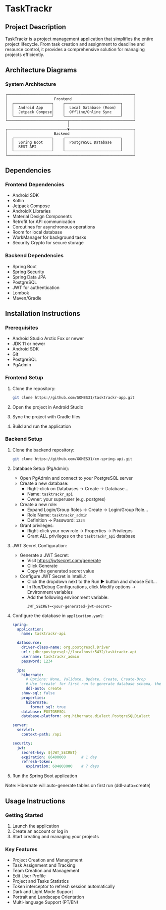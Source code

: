 
# TaskTrackr

## Project Description
TaskTrackr is a project management application that simplifies the entire project lifecycle. From task creation and assignment to deadline and resource control, it provides a comprehensive solution for managing projects efficiently.

## Architecture Diagrams

### System Architecture
```
┌─────────────────────────────────────────────────────────┐
│                     Frontend                            │
│  ┌─────────────────┐    ┌─────────────────────────┐     │
│  │  Android App    │    │  Local Database (Room)  │     │
│  │  Jetpack Compose│    │  Offline/Online Sync    │     │
│  └─────────────────┘    └─────────────────────────┘     │
└───────────────────────────┬─────────────────────────────┘
                            │
┌───────────────────────────▼─────────────────────────────┐
│                     Backend                             │
│  ┌─────────────────┐    ┌─────────────────────────┐     │
│  │  Spring Boot    │    │  PostgreSQL Database    │     │
│  │  REST API       │    │                         │     │
│  └─────────────────┘    └─────────────────────────┘     │
└─────────────────────────────────────────────────────────┘
```

## Dependencies

### Frontend Dependencies
- Android SDK
- Kotlin
- Jetpack Compose
- AndroidX Libraries
- Material Design Components
- Retrofit for API communication
- Coroutines for asynchronous operations
- Room for local database
- WorkManager for background tasks
- Security Crypto for secure storage

### Backend Dependencies
- Spring Boot
- Spring Security
- Spring Data JPA
- PostgreSQL
- JWT for authentication
- Lombok
- Maven/Gradle

## Installation Instructions

### Prerequisites
- Android Studio Arctic Fox or newer
- JDK 11 or newer
- Android SDK
- Git
- PostgreSQL
- PgAdmin

### Frontend Setup
1. Clone the repository:
   ```bash
   git clone https://github.com/GOMES31/tasktrackr-app.git
   ```

2. Open the project in Android Studio

3. Sync the project with Gradle files

4. Build and run the application

### Backend Setup
1. Clone the backend repository:
   ```bash
   git clone https://github.com/GOMES31/cm-spring-api.git
   ```

2. Database Setup (PgAdmin):
    - Open PgAdmin and connect to your PostgreSQL server
    - Create a new database:
        - Right-click on Databases → Create → Database…
        - Name: `tasktrackr_api`
        - Owner: your superuser (e.g. postgres)
    - Create a new role:
        - Expand Login/Group Roles → Create → Login/Group Role…
        - Role Name: `tasktrackr_admin`
        - Definition → Password: `1234`
    - Grant privileges:
        - Right-click your new role → Properties → Privileges
        - Grant ALL privileges on the `tasktrackr_api` database

3. JWT Secret Configuration:
    - Generate a JWT Secret:
        - Visit https://jwtsecret.com/generate
        - Click Generate
        - Copy the generated secret value
    - Configure JWT Secret in IntelliJ:
        - Click the dropdown next to the Run ▶️ button and choose Edit…
        - In Run/Debug Configurations, click Modify options → Environment variables
        - Add the following environment variable:
          ```
          JWT_SECRET=<your-generated-jwt-secret>
          ```

4. Configure the database in `application.yaml`:
   ```yaml
   spring:
     application:
       name: tasktrackr-api

     datasource:
       driver-class-name: org.postgresql.Driver
       url: jdbc:postgresql://localhost:5432/tasktrackr-api
       username: tasktrackr_admin
       password: 1234

     jpa:
       hibernate:
         # Options: None, Validate, Update, Create, Create-Drop
         # Use 'create' for first run to generate database schema, then change to 'update'
         ddl-auto: create
       show-sql: false
       properties:
         hibernate:
           format_sql: true
       database: POSTGRESQL
       database-platform: org.hibernate.dialect.PostgreSQLDialect

   server:
     servlet:
       context-path: /api

   security:
     jwt:
       secret-key: ${JWT_SECRET}
       expiration: 86400000       # 1 day
       refresh-token:
         expiration: 604800000    # 7 days
   ```

5. Run the Spring Boot application

Note: Hibernate will auto-generate tables on first run (ddl-auto=create)

## Usage Instructions

### Getting Started
1. Launch the application
2. Create an account or log in
3. Start creating and managing your projects

### Key Features
- Project Creation and Management
- Task Assignment and Tracking
- Team Creation and Management
- Edit User Profile
- Project and Tasks Statistics
- Token interceptor to refresh session automatically
- Dark and Light Mode Support
- Portrait and Landscape Orientation
- Multi-language Support (PT/EN) 
